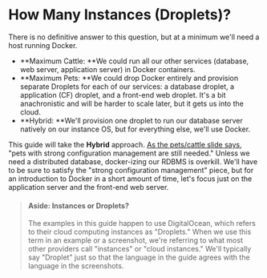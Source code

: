 # How Many Instances \(Droplets\)?

There is no definitive answer to this question, but at a minimum we'll need a host running Docker.

* **Maximum Cattle: **We could run all our other services \(database, web server, application server\) in Docker containers.   
* **Maximum Pets: **We could drop Docker entirely and provision separate Droplets for each of our services: a database droplet, a application \(CF\) droplet, and a front-end web droplet.  It's a bit anachronistic and will be harder to scale later, but it gets us into the cloud.
* **Hybrid: **We'll provision one droplet to run our database server natively on our instance OS, but for everything else, we'll use Docker. 

This guide will take the **Hybrid** approach. [As the pets/cattle slide says](/README.md), "pets with strong configuration management are still needed." Unless we need a distributed database, docker-izing our RDBMS is overkill. We'll have to be sure to satisfy the "strong configuration management" piece, but for an introduction to Docker in a short amount of time, let's focus just on the application server and the front-end web server.

> #### Aside: Instances or Droplets?
>
> The examples in this guide happen to use DigitalOcean, which refers to their cloud computing instances as "Droplets." When we use this term in an example or a screenshot, we're referring to what most other providers call "instances" or "cloud instances."  We'll typically say "Droplet" just so that the language in the guide agrees with the language in the screenshots.




